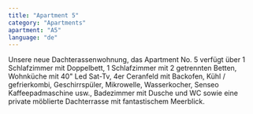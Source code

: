 ```yaml
---
title: "Apartment 5"
category: "Apartments"
apartment: "A5"
language: "de"
---
```


Unsere neue Dachterassenwohnung, das Apartment No. 5 verfügt über 1 Schlafzimmer mit Doppelbett, 1 Schlafzimmer mit 2 getrennten Betten, Wohnküche mit 40" Led Sat-Tv, 4er Ceranfeld mit Backofen, Kühl / gefrierkombi, Geschirrspüler, Mikrowelle, Wasserkocher, Senseo Kaffeepadmaschine usw., Badezimmer mit Dusche und WC sowie eine private möblierte Dachterrasse mit fantastischem Meerblick.
